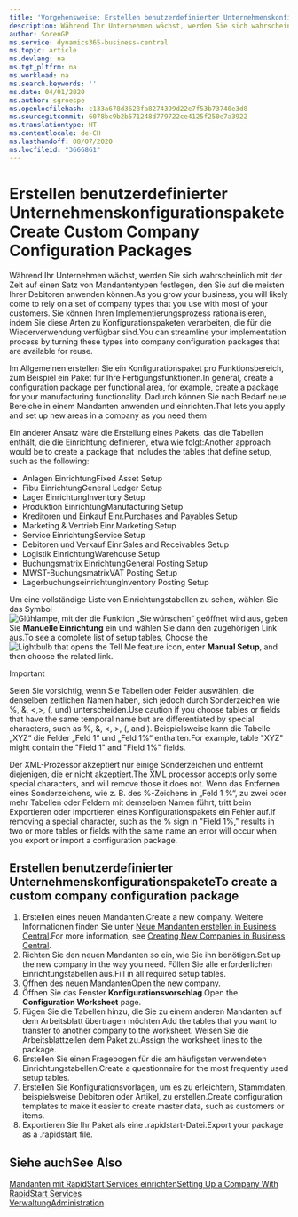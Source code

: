 ```yaml
---
title: 'Vorgehensweise: Erstellen benutzerdefinierter Unternehmenskonfigurationspakete | Microsoft Docs'
description: Während Ihr Unternehmen wächst, werden Sie sich wahrscheinlich mit der Zeit auf einen Satz von Mandantentypen festlegen, den Sie auf die meisten Ihrer Debitoren anwenden können. Sie können Ihren Implementierungsprozess rationalisieren, indem Sie diese Arten zu Konfigurationspaketen verarbeiten, die für die Wiederverwendung verfügbar sind.
author: SorenGP
ms.service: dynamics365-business-central
ms.topic: article
ms.devlang: na
ms.tgt_pltfrm: na
ms.workload: na
ms.search.keywords: ''
ms.date: 04/01/2020
ms.author: sgroespe
ms.openlocfilehash: c133a678d3628fa8274399d22e7f53b73740e3d8
ms.sourcegitcommit: 6078bc9b2b571248d779722ce4125f250e7a3922
ms.translationtype: HT
ms.contentlocale: de-CH
ms.lasthandoff: 08/07/2020
ms.locfileid: "3666861"
---
```

# <a name="create-custom-company-configuration-packages"></a><span data-ttu-id="83153-104">Erstellen benutzerdefinierter Unternehmenskonfigurationspakete</span><span class="sxs-lookup"><span data-stu-id="83153-104">Create Custom Company Configuration Packages</span></span>
<span data-ttu-id="83153-105">Während Ihr Unternehmen wächst, werden Sie sich wahrscheinlich mit der Zeit auf einen Satz von Mandantentypen festlegen, den Sie auf die meisten Ihrer Debitoren anwenden können.</span><span class="sxs-lookup"><span data-stu-id="83153-105">As you grow your business, you will likely come to rely on a set of company types that you use with most of your customers.</span></span> <span data-ttu-id="83153-106">Sie können Ihren Implementierungsprozess rationalisieren, indem Sie diese Arten zu Konfigurationspaketen verarbeiten, die für die Wiederverwendung verfügbar sind.</span><span class="sxs-lookup"><span data-stu-id="83153-106">You can streamline your implementation process by turning these types into company configuration packages that are available for reuse.</span></span>  

<span data-ttu-id="83153-107">Im Allgemeinen erstellen Sie ein Konfigurationspaket pro Funktionsbereich, zum Beispiel ein Paket für Ihre Fertigungsfunktionen.</span><span class="sxs-lookup"><span data-stu-id="83153-107">In general, create a configuration package per functional area, for example, create a package for your manufacturing functionality.</span></span> <span data-ttu-id="83153-108">Dadurch können Sie nach Bedarf neue Bereiche in einem Mandanten anwenden und einrichten.</span><span class="sxs-lookup"><span data-stu-id="83153-108">That lets you apply and set up new areas in a company as you need them</span></span>  

<span data-ttu-id="83153-109">Ein anderer Ansatz wäre die Erstellung eines Pakets, das die Tabellen enthält, die die Einrichtung definieren, etwa wie folgt:</span><span class="sxs-lookup"><span data-stu-id="83153-109">Another approach would be to create a package that includes the tables that define setup, such as the following:</span></span>  

-   <span data-ttu-id="83153-110">Anlagen Einrichtung</span><span class="sxs-lookup"><span data-stu-id="83153-110">Fixed Asset Setup</span></span>  
-   <span data-ttu-id="83153-111">Fibu Einrichtung</span><span class="sxs-lookup"><span data-stu-id="83153-111">General Ledger Setup</span></span>  
-   <span data-ttu-id="83153-112">Lager Einrichtung</span><span class="sxs-lookup"><span data-stu-id="83153-112">Inventory Setup</span></span>  
-   <span data-ttu-id="83153-113">Produktion Einrichtung</span><span class="sxs-lookup"><span data-stu-id="83153-113">Manufacturing Setup</span></span>  
-   <span data-ttu-id="83153-114">Kreditoren und Einkauf Einr.</span><span class="sxs-lookup"><span data-stu-id="83153-114">Purchases and Payables Setup</span></span>  
-   <span data-ttu-id="83153-115">Marketing & Vertrieb Einr.</span><span class="sxs-lookup"><span data-stu-id="83153-115">Marketing Setup</span></span>  
-   <span data-ttu-id="83153-116">Service Einrichtung</span><span class="sxs-lookup"><span data-stu-id="83153-116">Service Setup</span></span>  
-   <span data-ttu-id="83153-117">Debitoren und Verkauf Einr.</span><span class="sxs-lookup"><span data-stu-id="83153-117">Sales and Receivables Setup</span></span>  
-   <span data-ttu-id="83153-118">Logistik Einrichtung</span><span class="sxs-lookup"><span data-stu-id="83153-118">Warehouse Setup</span></span>  
-   <span data-ttu-id="83153-119">Buchungsmatrix Einrichtung</span><span class="sxs-lookup"><span data-stu-id="83153-119">General Posting Setup</span></span>  
-   <span data-ttu-id="83153-120">MWST-Buchungsmatrix</span><span class="sxs-lookup"><span data-stu-id="83153-120">VAT Posting Setup</span></span>  
-   <span data-ttu-id="83153-121">Lagerbuchungseinrichtung</span><span class="sxs-lookup"><span data-stu-id="83153-121">Inventory Posting Setup</span></span>  

<span data-ttu-id="83153-122">Um eine vollständige Liste von Einrichtungstabellen zu sehen, wählen Sie das Symbol ![Glühlampe, mit der die Funktion „Sie wünschen“ geöffnet wird](media/ui-search/search_small.png "Tell Me-Funktion") aus, geben Sie **Manuelle Einrichtung** ein und wählen Sie dann den zugehörigen Link aus.</span><span class="sxs-lookup"><span data-stu-id="83153-122">To see a complete list of setup tables, Choose the ![Lightbulb that opens the Tell Me feature](media/ui-search/search_small.png "Tell me what you want to do") icon, enter **Manual Setup**, and then choose the related link.</span></span>  

> [!IMPORTANT]
> <span data-ttu-id="83153-123">Seien Sie vorsichtig, wenn Sie Tabellen oder Felder auswählen, die denselben zeitlichen Namen haben, sich jedoch durch Sonderzeichen wie %, &, <,>, (, und) unterscheiden.</span><span class="sxs-lookup"><span data-stu-id="83153-123">Use caution if you choose tables or fields that have the same temporal name but are differentiated by special characters, such as %, &, <, >, (, and ).</span></span> <span data-ttu-id="83153-124">Beispielsweise kann die Tabelle „XYZ“ die Felder „Feld 1“ und „Feld 1%“ enthalten.</span><span class="sxs-lookup"><span data-stu-id="83153-124">For example, table "XYZ" might contain the "Field 1" and "Field 1%" fields.</span></span>
>
> <span data-ttu-id="83153-125">Der XML-Prozessor akzeptiert nur einige Sonderzeichen und entfernt diejenigen, die er nicht akzeptiert.</span><span class="sxs-lookup"><span data-stu-id="83153-125">The XML processor accepts only some special characters, and will remove those it does not.</span></span> <span data-ttu-id="83153-126">Wenn das Entfernen eines Sonderzeichens, wie z. B. des %-Zeichens in „Feld 1 %“, zu zwei oder mehr Tabellen oder Feldern mit demselben Namen führt, tritt beim Exportieren oder Importieren eines Konfigurationspakets ein Fehler auf.</span><span class="sxs-lookup"><span data-stu-id="83153-126">If removing a special character, such as the % sign in "Field 1%," results in two or more tables or fields with the same name an error will occur when you export or import a configuration package.</span></span>

## <a name="to-create-a-custom-company-configuration-package"></a><span data-ttu-id="83153-127">Erstellen benutzerdefinierter Unternehmenskonfigurationspakete</span><span class="sxs-lookup"><span data-stu-id="83153-127">To create a custom company configuration package</span></span>  
1.  <span data-ttu-id="83153-128">Erstellen eines neuen Mandanten.</span><span class="sxs-lookup"><span data-stu-id="83153-128">Create a new company.</span></span> <span data-ttu-id="83153-129">Weitere Informationen finden Sie unter  [Neue Mandanten erstellen in Business Central](about-new-company.md).</span><span class="sxs-lookup"><span data-stu-id="83153-129">For more information, see [Creating New Companies in Business Central](about-new-company.md).</span></span>  
3.  <span data-ttu-id="83153-130">Richten Sie den neuen Mandanten so ein, wie Sie ihn benötigen.</span><span class="sxs-lookup"><span data-stu-id="83153-130">Set up the new company in the way you need.</span></span> <span data-ttu-id="83153-131">Füllen Sie alle erforderlichen Einrichtungstabellen aus.</span><span class="sxs-lookup"><span data-stu-id="83153-131">Fill in all required setup tables.</span></span>  
4.  <span data-ttu-id="83153-132">Öffnen des neuen Mandanten</span><span class="sxs-lookup"><span data-stu-id="83153-132">Open the new company.</span></span>
5. <span data-ttu-id="83153-133">Öffnen Sie das Fenster **Konfigurationsvorschlag**.</span><span class="sxs-lookup"><span data-stu-id="83153-133">Open the **Configuration Worksheet** page.</span></span>  
6.  <span data-ttu-id="83153-134">Fügen Sie die Tabellen hinzu, die Sie zu einem anderen Mandanten auf dem Arbeitsblatt übertragen möchten.</span><span class="sxs-lookup"><span data-stu-id="83153-134">Add the tables that you want to transfer to another company to the worksheet.</span></span> <span data-ttu-id="83153-135">Weisen Sie die Arbeitsblattzeilen dem Paket zu.</span><span class="sxs-lookup"><span data-stu-id="83153-135">Assign the worksheet lines to the package.</span></span>  
7.  <span data-ttu-id="83153-136">Erstellen Sie einen Fragebogen für die am häufigsten verwendeten Einrichtungstabellen.</span><span class="sxs-lookup"><span data-stu-id="83153-136">Create a questionnaire for the most frequently used setup tables.</span></span>  
8.  <span data-ttu-id="83153-137">Erstellen Sie Konfigurationsvorlagen, um es zu erleichtern, Stammdaten, beispielsweise Debitoren oder Artikel, zu erstellen.</span><span class="sxs-lookup"><span data-stu-id="83153-137">Create configuration templates to make it easier to create master data, such as customers or items.</span></span>  
9.  <span data-ttu-id="83153-138">Exportieren Sie Ihr Paket als eine .rapidstart-Datei.</span><span class="sxs-lookup"><span data-stu-id="83153-138">Export your package as a .rapidstart file.</span></span>  

## <a name="see-also"></a><span data-ttu-id="83153-139">Siehe auch</span><span class="sxs-lookup"><span data-stu-id="83153-139">See Also</span></span>  
[<span data-ttu-id="83153-140">Mandanten mit RapidStart Services einrichten</span><span class="sxs-lookup"><span data-stu-id="83153-140">Setting Up a Company With RapidStart Services</span></span>](admin-set-up-a-company-with-rapidstart.md)  
[<span data-ttu-id="83153-141">Verwaltung</span><span class="sxs-lookup"><span data-stu-id="83153-141">Administration</span></span>](admin-setup-and-administration.md)
